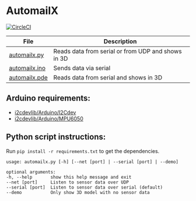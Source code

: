 # AutomailX
[![CircleCI](https://circleci.com/gh/rodrigost23/automailx.svg?style=shield&circle-token=67feb067e3f7a0dd1a27d8a9de1ec440112a0a93)](https://circleci.com/gh/rodrigost23/automailx)

| File                             | Description                                        |
|----------------------------------|----------------------------------------------------|
| [automailx.py](automailx.py)     | Reads data from serial or from UDP and shows in 3D |
| [automailx.ino](automailx.ino)   | Sends data via serial                              |
| [automailx.pde](automailx.pde)   | Reads data from serial and shows in 3D             |

## Arduino requirements:
* [i2cdevlib/Arduino/I2Cdev](https://github.com/jrowberg/i2cdevlib/tree/6dd5e46eb66539ac3be3f8f8e1b06c7b0373f3cc/Arduino/I2Cdev)
* [i2cdevlib/Arduino/MPU6050](https://github.com/jrowberg/i2cdevlib/tree/6dd5e46eb66539ac3be3f8f8e1b06c7b0373f3cc/Arduino/MPU6050)

## Python script instructions:
Run `pip install -r requirements.txt` to get the dependencies.

    usage: automailx.py [-h] [--net [port] | --serial [port] | --demo]

    optional arguments:
    -h, --help       show this help message and exit
    --net [port]     Listen to sensor data over UDP
    --serial [port]  Listen to sensor data over serial (default)
    --demo           Only show 3D model with no sensor data
